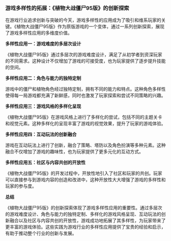 ### 游戏多样性的拓展：《植物大战僵尸95版》的创新探索

在游戏行业追求创新与突破的今天，游戏多样性的应用成为了吸引和维系玩家的关键。《植物大战僵尸95版》作为原版游戏的一个变体，通过一系列创新探索，展现了游戏多样性应用的多维度价值。

**多样性应用一：游戏难度的多层次设计**

《植物大战僵尸95版》通过多层次的游戏难度设计，满足了从初学者到资深玩家的不同需求。这种设计不仅增加了游戏的可接受度，也为玩家提供了逐步提升技能的空间。

**多样性应用二：角色与能力的独特定制**

游戏中的僵尸和植物角色经过独特定制，拥有不同的能力和特点。这种角色多样性使得每一局游戏都充满了新鲜感，同时也激发了玩家探索和尝试不同策略的兴趣。

**多样性应用三：游戏风格的多样化呈现**

《植物大战僵尸95版》在游戏风格上进行了多样化的尝试，包括不同的主题关卡和视觉元素。这种多样化的呈现丰富了游戏的视觉效果，提升了玩家的游戏体验。

**多样性应用四：互动玩法的创新融合**

游戏在互动玩法上进行了创新，融合了策略、塔防以及角色扮演等多种元素。这种融合不仅增加了游戏的趣味性，也为玩家提供了更多元化的互动方式。

**多样性应用五：社区与内容共创的开放性**

《植物大战僵尸95版》的开发过程中，开放性地引入了社区和玩家的共创。玩家可以直接参与到游戏内容的创造和改进中，这种开放性大大增强了游戏的多样性和玩家的参与度。

**总结**

《植物大战僵尸95版》的创新探索体现了游戏多样性应用的重要性。通过多层次的游戏难度设计、角色与能力的独特定制、多样化的游戏风格呈现、互动玩法的创新融合以及社区与内容共创的开放性，游戏成功地拓展了其多样性，为玩家带来了更丰富的游戏体验。这些实践为游戏行业的多样性应用提供了宝贵的经验和启示，有助于推动整个行业的创新与发展。